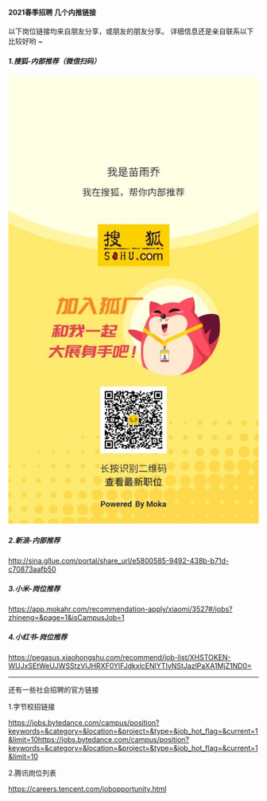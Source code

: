 #### 2021春季招聘 几个内推链接

以下岗位链接均来自朋友分享，或朋友的朋友分享。
详细信息还是亲自联系以下比较好哟 ~

##### 1.搜狐-内部推荐（微信扫码）

![alt 搜狐内推微信打开](./img/sohu.jpg)

##### 2.新浪-内部推荐

http://sina.gllue.com/portal/share_url/e5800585-9492-438b-b71d-c70873aafb50

##### 3.小米-岗位推荐

https://app.mokahr.com/recommendation-apply/xiaomi/3527#/jobs?zhineng=&page=1&isCampusJob=1

##### 4.小红书-岗位推荐

https://pegasus.xiaohongshu.com/recommend/job-list/XHSTOKEN-WUJxSEtWeUJWSStzVlJHRXF0YlFJdkxlcENlYTIvNStJazlPaXA1MjZ1ND0=

----

还有一些社会招聘的官方链接

1.字节校招链接

https://jobs.bytedance.com/campus/position?keywords=&category=&location=&project=&type=&job_hot_flag=&current=1&limit=10https://jobs.bytedance.com/campus/position?keywords=&category=&location=&project=&type=&job_hot_flag=&current=1&limit=10

2.腾讯岗位列表

https://careers.tencent.com/jobopportunity.html